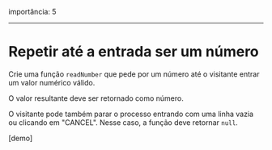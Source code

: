 importância: 5

---

# Repetir até a entrada ser um número

Crie uma função `readNumber` que pede por um número até o visitante entrar um valor numérico válido.

O valor resultante deve ser retornado como número.

O visitante pode também parar o processo entrando com uma linha vazia ou clicando em "CANCEL". Nesse caso, a função deve retornar `null`.

[demo]

